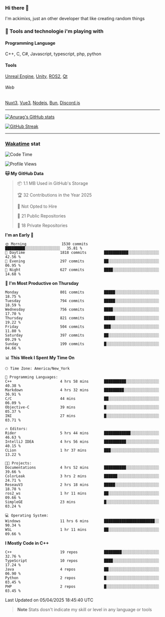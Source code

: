 ### Hi there 👋

I'm ackimixs, just an other developer that like creating random things

### 🧰 Tools and technologie i'm playing with

#### Programming Language
C++, C, C#, Javascript, typescript, php, python

#### Tools
[Unreal Engine](https://www.unrealengine.com), [Unity](https://unity.com/), [ROS2](https://ros.org/), [Qt](https://www.qt.io/)

###### Web
[Nuxt3](https://nuxt.com/), [Vue3](https://vuejs.org/), [Nodejs](https://nodejs.org), [Bun](https://bun.sh/), [Discord.js](https://discord.js.org/)

---

[![Anurag's GitHub stats](https://github-readme-stats.vercel.app/api?username=ackimixs&show_icons=true&theme=github_dark&count_private=true)](https://github.com/anuraghazra/github-readme-stats)

[![GitHub Streak](https://github-readme-streak-stats.herokuapp.com?user=Ackimixs&theme=github-dark-blue&date_format=j%20M%5B%20Y%5D&mode=weekly)](https://git.io/streak-stats)

---
 
 ### [Wakatime](https://wakatime.com/) stat

<!--START_SECTION:waka-->
![Code Time](http://img.shields.io/badge/Code%20Time-1%2C516%20hrs-blue)

![Profile Views](http://img.shields.io/badge/Profile%20Views-0-blue)

**🐱 My GitHub Data** 

> 📦 1.1 MB Used in GitHub's Storage 
 > 
> 🏆 32 Contributions in the Year 2025
 > 
> 🚫 Not Opted to Hire
 > 
> 📜 21 Public Repositories 
 > 
> 🔑 18 Private Repositories 
 > 
**I'm an Early 🐤** 

```text
🌞 Morning                1530 commits        █████████░░░░░░░░░░░░░░░░   35.81 % 
🌆 Daytime                1818 commits        ███████████░░░░░░░░░░░░░░   42.56 % 
🌃 Evening                297 commits         ██░░░░░░░░░░░░░░░░░░░░░░░   06.95 % 
🌙 Night                  627 commits         ████░░░░░░░░░░░░░░░░░░░░░   14.68 % 
```
📅 **I'm Most Productive on Thursday** 

```text
Monday                   801 commits         █████░░░░░░░░░░░░░░░░░░░░   18.75 % 
Tuesday                  794 commits         █████░░░░░░░░░░░░░░░░░░░░   18.59 % 
Wednesday                756 commits         ████░░░░░░░░░░░░░░░░░░░░░   17.70 % 
Thursday                 821 commits         █████░░░░░░░░░░░░░░░░░░░░   19.22 % 
Friday                   504 commits         ███░░░░░░░░░░░░░░░░░░░░░░   11.80 % 
Saturday                 397 commits         ██░░░░░░░░░░░░░░░░░░░░░░░   09.29 % 
Sunday                   199 commits         █░░░░░░░░░░░░░░░░░░░░░░░░   04.66 % 
```


📊 **This Week I Spent My Time On** 

```text
🕑︎ Time Zone: America/New_York

💬 Programming Languages: 
C++                      4 hrs 58 mins       ██████████░░░░░░░░░░░░░░░   40.38 % 
Markdown                 4 hrs 32 mins       █████████░░░░░░░░░░░░░░░░   36.91 % 
C/C                      44 mins             ██░░░░░░░░░░░░░░░░░░░░░░░   06.09 % 
Objective-C              39 mins             █░░░░░░░░░░░░░░░░░░░░░░░░   05.37 % 
INI                      27 mins             █░░░░░░░░░░░░░░░░░░░░░░░░   03.71 % 

🔥 Editors: 
Rider                    5 hrs 44 mins       ████████████░░░░░░░░░░░░░   46.63 % 
IntelliJ IDEA            4 hrs 56 mins       ██████████░░░░░░░░░░░░░░░   40.15 % 
CLion                    1 hr 37 mins        ███░░░░░░░░░░░░░░░░░░░░░░   13.22 % 

🐱‍💻 Projects: 
Documentations           4 hrs 52 mins       ██████████░░░░░░░░░░░░░░░   39.66 % 
ColorLeak                3 hrs 2 mins        ██████░░░░░░░░░░░░░░░░░░░   24.71 % 
ReseauV3                 2 hrs 18 mins       █████░░░░░░░░░░░░░░░░░░░░   18.78 % 
ros2_ws                  1 hr 11 mins        ██░░░░░░░░░░░░░░░░░░░░░░░   09.66 % 
SimpleGE                 23 mins             █░░░░░░░░░░░░░░░░░░░░░░░░   03.24 % 

💻 Operating System: 
Windows                  11 hrs 6 mins       ███████████████████████░░   90.34 % 
WSL                      1 hr 11 mins        ██░░░░░░░░░░░░░░░░░░░░░░░   09.66 % 
```

**I Mostly Code in C++** 

```text
C++                      19 repos            ████████░░░░░░░░░░░░░░░░░   32.76 % 
TypeScript               10 repos            ████░░░░░░░░░░░░░░░░░░░░░   17.24 % 
Java                     4 repos             ██░░░░░░░░░░░░░░░░░░░░░░░   06.90 % 
Python                   2 repos             █░░░░░░░░░░░░░░░░░░░░░░░░   03.45 % 
PHP                      2 repos             █░░░░░░░░░░░░░░░░░░░░░░░░   03.45 % 
```




 Last Updated on 05/04/2025 18:45:40 UTC
<!--END_SECTION:waka-->

> **Note**
> Stats dosn't indicate my skill or level in any language or tools
